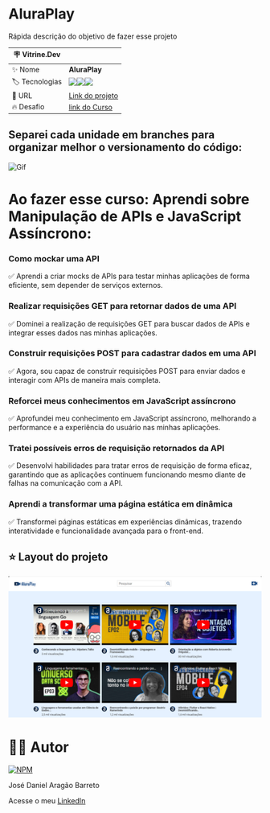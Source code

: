 # AluraPlay

Rápida descrição do objetivo de fazer esse projeto


| :placard: Vitrine.Dev |     |
| -------------  | --- |
| :sparkles: Nome        | **AluraPlay**
| :label: Tecnologias | <img src="https://img.shields.io/badge/HTML5-E34F26?style=for-the-badge&logo=html5&logoColor=white"><img src="https://img.shields.io/badge/CSS3-1572B6?style=for-the-badge&logo=css3&logoColor=white"><img src="https://img.shields.io/badge/JavaScript-F7DF1E?style=for-the-badge&logo=javascript&logoColor=black">
| :rocket: URL         | [Link do projeto]()
| :fire: Desafio     | [link do Curso](https://cursos.alura.com.br/course/javascript-criando-requisicoes)

## Separei cada unidade em branches para organizar melhor o versionamento do código:

![Gif]()

# Ao fazer esse curso: Aprendi sobre Manipulação de APIs e JavaScript Assíncrono:

### Como mockar uma API
:white_check_mark: Aprendi a criar mocks de APIs para testar minhas aplicações de forma eficiente, sem depender de serviços externos.

### Realizar requisições GET para retornar dados de uma API
:white_check_mark: Dominei a realização de requisições GET para buscar dados de APIs e integrar esses dados nas minhas aplicações.

### Construir requisições POST para cadastrar dados em uma API
:white_check_mark: Agora, sou capaz de construir requisições POST para enviar dados e interagir com APIs de maneira mais completa.

### Reforcei meus conhecimentos em JavaScript assíncrono
:white_check_mark: Aprofundei meu conhecimento em JavaScript assíncrono, melhorando a performance e a experiência do usuário nas minhas aplicações.

### Tratei possíveis erros de requisição retornados da API
:white_check_mark: Desenvolvi habilidades para tratar erros de requisição de forma eficaz, garantindo que as aplicações continuem funcionando mesmo diante de falhas na comunicação com a API.

### Aprendi a transformar uma página estática em dinâmica
:white_check_mark: Transformei páginas estáticas em experiências dinâmicas, trazendo interatividade e funcionalidade avançada para o front-end.


## ⭐ Layout do projeto
![Layout](https://github.com/DanielBarret0/JavaScript-criando-requisisoes/blob/unidade-5/prints/unidade-5.png#vitrinedev)


# 🙋‍♂️ Autor

[![NPM](https://img.shields.io/npm/l/react)](https://github.com/DanielBarret0/codeChella/blob/main/LICENSE.md)

José Daniel Aragão Barreto

Acesse o meu [LinkedIn](https://www.linkedin.com/in/daniel-barreto-1b763216a/)

